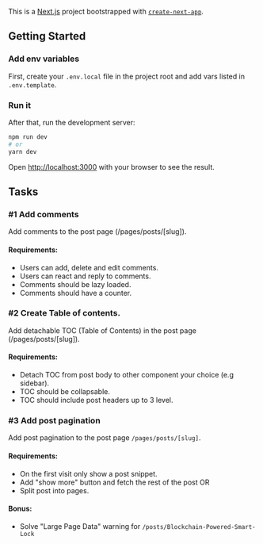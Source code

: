 This is a [Next.js](https://nextjs.org/) project bootstrapped with [`create-next-app`](https://github.com/vercel/next.js/tree/canary/packages/create-next-app).

## Getting Started

### Add env variables

First, create your `.env.local` file in the project root and add vars listed in `.env.template`.

### Run it

After that, run the development server:

```bash
npm run dev
# or
yarn dev
```

Open [http://localhost:3000](http://localhost:3000) with your browser to see the result.

## Tasks

### #1 Add comments

Add comments to the post page (/pages/posts/[slug]).

#### Requirements:

- Users can add, delete and edit comments.
- Users can react and reply to comments.
- Comments should be lazy loaded.
- Comments should have a counter.

### #2 Create Table of contents.

Add detachable TOC (Table of Contents) in the post page (/pages/posts/[slug]).

#### Requirements:

- Detach TOC from post body to other component your choice (e.g sidebar).
- TOC should be collapsable.
- TOC should include post headers up to 3 level.

### #3 Add post pagination

Add post pagination to the post page `/pages/posts/[slug]`.

#### Requirements:

- On the first visit only show a post snippet.
- Add "show more" button and fetch the rest of the post OR
- Split post into pages.

#### Bonus:

- Solve "Large Page Data" warning for `/posts/Blockchain-Powered-Smart-Lock`

